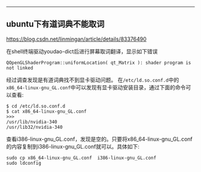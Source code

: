 ---
## ubuntu下有道词典不能取词
https://blog.csdn.net/linmingan/article/details/83376490

在shell终端驱动youdao-dict后进行屏幕取词翻译，显示如下错误
```
QOpenGLShaderProgram::uniformLocation( qt_Matrix ): shader program is not linked
```

经过调查发现是有道词典找不到显卡驱动问题。
在`/etc/ld.so.conf.d`中的`x86_64-linux-gnu_GL.conf`中可以发现有显卡驱动安装目录，通过下面的命令可以查看:
```
$ cd /etc/ld.so.conf.d
$ cat x86_64-linux-gnu_GL.conf
>>>
/usr/lib/nvidia-340
/usr/lib32/nvidia-340
```

查看i386-linux-gnu_GL.conf，发现是空的。只要将x86_64-linux-gnu_GL.conf的内容复制到i386-linux-gnu_GL.conf就可以。具体如下:
```
sudo cp x86_64-linux-gnu_GL.conf  i386-linux-gnu_GL.conf
sudo ldconfig
```
